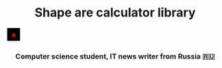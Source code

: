 <h1 align="center">Shape are calculator library</h1> <img src="https://github.com/MikLomonosov/ShapeAreaCalculation/blob/master/ShapeAreaCalculation/Images/shapes.gif" height="30"/>
<h3 align="center">Computer science student, IT news writer from Russia 🇷🇺</h3>
